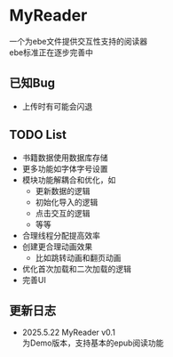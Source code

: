 # MyReader
一个为ebe文件提供交互性支持的阅读器  
ebe标准正在逐步完善中

## 已知Bug
- 上传时有可能会闪退

## TODO List
- 书籍数据使用数据库存储
- 更多功能如字体字号设置
- 模块功能解耦合和优化，如
    - 更新数据的逻辑
    - 初始化导入的逻辑
    - 点击交互的逻辑
    - 等等
- 合理线程分配提高效率
- 创建更合理动画效果
    - 比如跳转动画和翻页动画
- 优化首次加载和二次加载的逻辑
- 完善UI

## 更新日志
- 2025.5.22 MyReader v0.1  
  为Demo版本，支持基本的epub阅读功能

